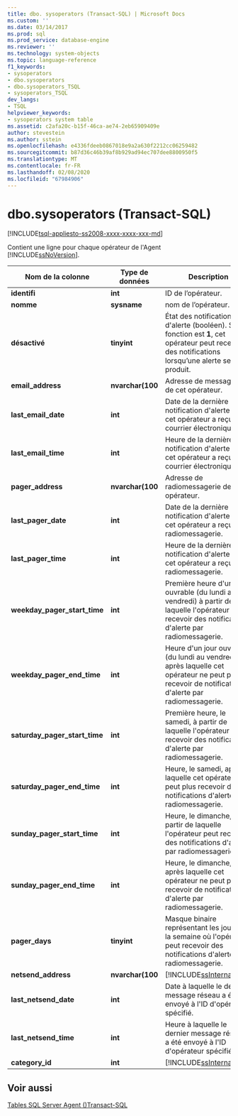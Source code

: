 ```yaml
---
title: dbo. sysoperators (Transact-SQL) | Microsoft Docs
ms.custom: ''
ms.date: 03/14/2017
ms.prod: sql
ms.prod_service: database-engine
ms.reviewer: ''
ms.technology: system-objects
ms.topic: language-reference
f1_keywords:
- sysoperators
- dbo.sysoperators
- dbo.sysoperators_TSQL
- sysoperators_TSQL
dev_langs:
- TSQL
helpviewer_keywords:
- sysoperators system table
ms.assetid: c2afa20c-b15f-46ca-ae74-2eb65909409e
author: stevestein
ms.author: sstein
ms.openlocfilehash: e4336fdeeb0867018e9a2a630f2212cc06259482
ms.sourcegitcommit: b87d36c46b39af8b929ad94ec707dee8800950f5
ms.translationtype: MT
ms.contentlocale: fr-FR
ms.lasthandoff: 02/08/2020
ms.locfileid: "67984906"
---
```

# <a name="dbosysoperators-transact-sql"></a>dbo.sysoperators (Transact-SQL)
[!INCLUDE[tsql-appliesto-ss2008-xxxx-xxxx-xxx-md](../../includes/tsql-appliesto-ss2008-xxxx-xxxx-xxx-md.md)]

  Contient une ligne pour chaque opérateur de l'Agent [!INCLUDE[ssNoVersion](../../includes/ssnoversion-md.md)].  
  
|Nom de la colonne|Type de données|Description|  
|-----------------|---------------|-----------------|  
|**identifi**|**int**|ID de l’opérateur.|  
|**nomme**|**sysname**|nom de l’opérateur.|  
|**désactivé**|**tinyint**|État des notifications d'alerte (booléen). Si la fonction est **1**, cet opérateur peut recevoir des notifications lorsqu’une alerte se produit.|  
|**email_address**|**nvarchar(100**|Adresse de messagerie de cet opérateur.|  
|**last_email_date**|**int**|Date de la dernière notification d'alerte que cet opérateur a reçue par courrier électronique.|  
|**last_email_time**|**int**|Heure de la dernière notification d'alerte que cet opérateur a reçue par courrier électronique.|  
|**pager_address**|**nvarchar(100**|Adresse de radiomessagerie de cet opérateur.|  
|**last_pager_date**|**int**|Date de la dernière notification d'alerte que cet opérateur a reçue par radiomessagerie.|  
|**last_pager_time**|**int**|Heure de la dernière notification d'alerte que cet opérateur a reçue par radiomessagerie.|  
|**weekday_pager_start_time**|**int**|Première heure d'un jour ouvrable (du lundi au vendredi) à partir de laquelle l'opérateur peut recevoir des notifications d'alerte par radiomessagerie.|  
|**weekday_pager_end_time**|**int**|Heure d'un jour ouvrable (du lundi au vendredi) après laquelle cet opérateur ne peut plus recevoir de notifications d'alerte par radiomessagerie.|  
|**saturday_pager_start_time**|**int**|Première heure, le samedi, à partir de laquelle l'opérateur peut recevoir des notifications d'alerte par radiomessagerie.|  
|**saturday_pager_end_time**|**int**|Heure, le samedi, après laquelle cet opérateur ne peut plus recevoir de notifications d'alerte par radiomessagerie.|  
|**sunday_pager_start_time**|**int**|Heure, le dimanche, à partir de laquelle l'opérateur peut recevoir des notifications d'alerte par radiomessagerie.|  
|**sunday_pager_end_time**|**int**|Heure, le dimanche, après laquelle cet opérateur ne peut plus recevoir de notifications d'alerte par radiomessagerie.|  
|**pager_days**|**tinyint**|Masque binaire représentant les jours de la semaine où l'opérateur peut recevoir des notifications d'alerte par radiomessagerie.|  
|**netsend_address**|**nvarchar(100**|[!INCLUDE[ssInternalOnly](../../includes/ssinternalonly-md.md)]|  
|**last_netsend_date**|**int**|Date à laquelle le dernier message réseau a été envoyé à l'ID d'opérateur spécifié.|  
|**last_netsend_time**|**int**|Heure à laquelle le dernier message réseau a été envoyé à l'ID d'opérateur spécifié.|  
|**category_id**|**int**|[!INCLUDE[ssInternalOnly](../../includes/ssinternalonly-md.md)]|  
  
## <a name="see-also"></a>Voir aussi  
 [Tables SQL Server Agent &#40;&#41;Transact-SQL](../../relational-databases/system-tables/sql-server-agent-tables-transact-sql.md)  
  
  
